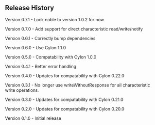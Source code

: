 ## Release History

Version 0.7.1 - Lock noble to version 1.0.2 for now

Version 0.7.0 - Add support for direct characteristic read/write/notify

Version 0.6.1 - Correctly bump dependencies

Version 0.6.0 - Use Cylon 1.1.0

Version 0.5.0 - Compatability with Cylon 1.0.0

Version 0.4.1 - Better error handling

Version 0.4.0 - Updates for compatability with Cylon 0.22.0

Version 0.3.1 - No longer use writeWithoutResponse for all characteristic write operations.

Version 0.3.0 - Updates for compatability with Cylon 0.21.0

Version 0.2.0 - Updates for compatability with Cylon 0.20.0

Version 0.1.0 - Initial release
